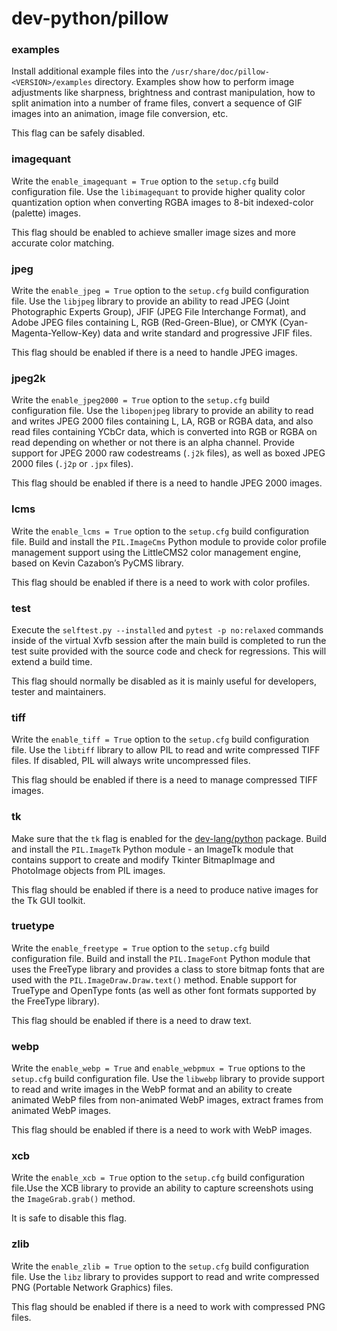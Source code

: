 # dev-python/pillow

### examples
Install additional example files into the `/usr/share/doc/pillow-<VERSION>/examples` directory. Examples show how to perform image adjustments like sharpness, brightness and contrast manipulation, how to split animation into a number of frame files, convert a sequence of GIF images into an animation, image file conversion, etc.

This flag can be safely disabled.

### imagequant
Write the `enable_imagequant = True` option to the `setup.cfg` build configuration file. Use the `libimagequant` to provide higher quality color quantization option when converting RGBA images to 8-bit indexed-color (palette) images.

This flag should be enabled to achieve smaller image sizes and more accurate color matching.

### jpeg
Write the `enable_jpeg = True` option to the `setup.cfg` build configuration file. Use the `libjpeg` library to provide an ability to read JPEG (Joint Photographic Experts Group), JFIF (JPEG File Interchange Format), and Adobe JPEG files containing L, RGB (Red-Green-Blue), or CMYK (Cyan-Magenta-Yellow-Key) data and write standard and progressive JFIF files.

This flag should be enabled if there is a need to handle JPEG images.

### jpeg2k
Write the `enable_jpeg2000 = True` option to the `setup.cfg` build configuration file. Use the `libopenjpeg` library to provide an ability to read and writes JPEG 2000 files containing L, LA, RGB or RGBA data, and also read files containing YCbCr data, which is converted into RGB or RGBA on read depending on whether or not there is an alpha channel. Provide support for JPEG 2000 raw codestreams (`.j2k` files), as well as boxed JPEG 2000 files (`.j2p` or `.jpx` files).

This flag should be enabled if there is a need to handle JPEG 2000 images.

### lcms
Write the `enable_lcms = True` option to the `setup.cfg` build configuration file. Build and install the `PIL.ImageCms` Python module to provide color profile management support using the LittleCMS2 color management engine, based on Kevin Cazabon’s PyCMS library.

This flag should be enabled if there is a need to work with color profiles.

### test
Execute the `selftest.py --installed` and `pytest -p no:relaxed` commands inside of the virtual Xvfb session after the main build is completed to run the test suite provided with the source code and check for regressions. This will extend a build time.

This flag should normally be disabled as it is mainly useful for developers, tester and maintainers.

### tiff
Write the `enable_tiff = True` option to the `setup.cfg` build configuration file. Use the `libtiff` library to allow PIL to read and write compressed TIFF files. If disabled, PIL will always write uncompressed files.

This flag should be enabled if there is a need to manage compressed TIFF images.

### tk
Make sure that the `tk` flag is enabled for the [dev-lang/python](../dev-lang/python.md) package. Build and install the `PIL.ImageTk` Python module - an ImageTk module that contains support to create and modify Tkinter BitmapImage and PhotoImage objects from PIL images.

This flag should be enabled if there is a need to produce native images for the Tk GUI toolkit.

### truetype
Write the `enable_freetype = True` option to the `setup.cfg` build configuration file. Build and install the `PIL.ImageFont` Python module that uses the FreeType library and provides a class to store bitmap fonts that are used with the `PIL.ImageDraw.Draw.text()` method. Enable support for TrueType and OpenType fonts (as well as other font formats supported by the FreeType library).

This flag should be enabled if there is a need to draw text.

### webp
Write the `enable_webp = True` and `enable_webpmux = True` options to the `setup.cfg` build configuration file. Use the `libwebp` library to provide support to read and write images in the WebP format and an ability to create animated WebP files from non-animated WebP images, extract frames from animated WebP images.

This flag should be enabled if there is a need to work with WebP images.

### xcb
Write the `enable_xcb = True` option to the `setup.cfg` build configuration file.Use the XCB library to provide an ability to capture screenshots using the `ImageGrab.grab()` method.

It is safe to disable this flag.

### zlib
Write the `enable_zlib = True` option to the `setup.cfg` build configuration file. Use the `libz` library to provides support to read and write compressed PNG (Portable Network Graphics) files.

This flag should be enabled if there is a need to work with compressed PNG files.
